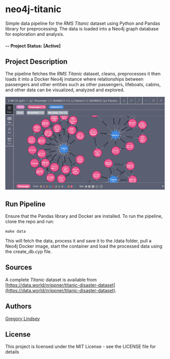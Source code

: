 # neo4j-titanic
Simple data pipeline for the *RMS Titanic* dataset using Python and Pandas library for preprocessing. The data is loaded into a Neo4j graph database for exploration and analysis.

#### -- Project Status: [Active]

## Project Description
The pipeline fetches the *RMS Titanic* dataset, cleans, preprocesses it then loads it into a Docker Neo4j instance where relationships between passengers and other entities such as other passengers, lifeboats, cabins, and other data can be visualized, analyzed and explored.

![Neo4j Browser](/img/neo4jbrowser.png)

## Run Pipeline
Ensure that the Pandas library and Docker are installed. To run the pipeline, clone the repo and run:
```
make data
```
This will fetch the data, process it and save it to the /data folder, pull a Neo4j Docker image, start the container and load the processed data using the create_db.cyp file.

## Sources
A complete *Titanic* dataset is available from [https://data.world/nrippner/titanic-disaster-dataset](https://data.world/nrippner/titanic-disaster-dataset). 

## Authors
[Gregory Lindsey](https://github.com/gclindsey) 

## License
This project is licensed under the MIT License - see the LICENSE file for details